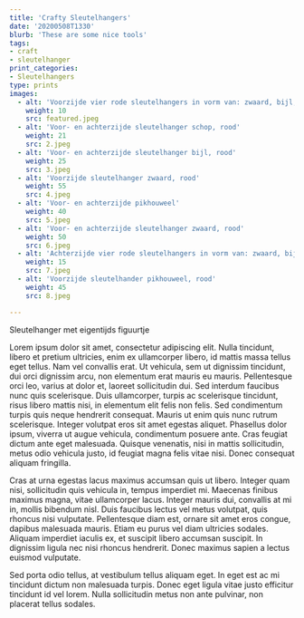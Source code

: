```yaml
---
title: 'Crafty Sleutelhangers'
date: '20200508T1330'
blurb: 'These are some nice tools'
tags:
- craft
- sleutelhanger
print_categories:
- Sleutelhangers
type: prints
images:
  - alt: 'Voorzijde vier rode sleutelhangers in vorm van: zwaard, bijl, schop, pikhouweel'
    weight: 10
    src: featured.jpeg
  - alt: 'Voor- en achterzijde sleutelhanger schop, rood'
    weight: 21 
    src: 2.jpeg
  - alt: 'Voor- en achterzijde sleutelhanger bijl, rood'
    weight: 25 
    src: 3.jpeg
  - alt: 'Voorzijde sleutelhanger zwaard, rood'
    weight: 55
    src: 4.jpeg
  - alt: 'Voor- en achterzijde pikhouweel' 
    weight: 40
    src: 5.jpeg
  - alt: 'Voor- en achterzijde sleutelhanger zwaard, rood'
    weight: 50
    src: 6.jpeg
  - alt: 'Achterzijde vier rode sleutelhangers in vorm van: zwaard, bijl, schop, pikhouweel'
    weight: 15
    src: 7.jpeg
  - alt: 'Voorzijde sleutelhander pikhouweel, rood'
    weight: 45
    src: 8.jpeg

---
```

Sleutelhanger met eigentijds figuurtje 

Lorem ipsum dolor sit amet, consectetur adipiscing elit. Nulla tincidunt, libero et pretium ultricies, enim ex ullamcorper libero, id mattis massa tellus eget tellus. Nam vel convallis erat. Ut vehicula, sem ut dignissim tincidunt, dui orci dignissim arcu, non elementum erat mauris eu mauris. Pellentesque orci leo, varius at dolor et, laoreet sollicitudin dui. Sed interdum faucibus nunc quis scelerisque. Duis ullamcorper, turpis ac scelerisque tincidunt, risus libero mattis nisi, in elementum elit felis non felis. Sed condimentum turpis quis neque hendrerit consequat. Mauris ut enim quis nunc rutrum scelerisque. Integer volutpat eros sit amet egestas aliquet. Phasellus dolor ipsum, viverra ut augue vehicula, condimentum posuere ante. Cras feugiat dictum ante eget malesuada. Quisque venenatis, nisi in mattis sollicitudin, metus odio vehicula justo, id feugiat magna felis vitae nisi. Donec consequat aliquam fringilla.

Cras at urna egestas lacus maximus accumsan quis ut libero. Integer quam nisi, sollicitudin quis vehicula in, tempus imperdiet mi. Maecenas finibus maximus magna, vitae ullamcorper lacus. Integer mauris dui, convallis at mi in, mollis bibendum nisl. Duis faucibus lectus vel metus volutpat, quis rhoncus nisi vulputate. Pellentesque diam est, ornare sit amet eros congue, dapibus malesuada mauris. Etiam eu purus vel diam ultricies sodales. Aliquam imperdiet iaculis ex, et suscipit libero accumsan suscipit. In dignissim ligula nec nisi rhoncus hendrerit. Donec maximus sapien a lectus euismod vulputate.

Sed porta odio tellus, at vestibulum tellus aliquam eget. In eget est ac mi tincidunt dictum non malesuada turpis. Donec eget ligula vitae justo efficitur tincidunt id vel lorem. Nulla sollicitudin metus non ante pulvinar, non placerat tellus sodales.


